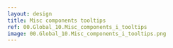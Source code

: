```yaml
---
layout: design
title: Misc components tooltips
ref: 00.Global_10.Misc_components_i_tooltips
image: 00.Global_10.Misc_components_i_tooltips.png
---
```


